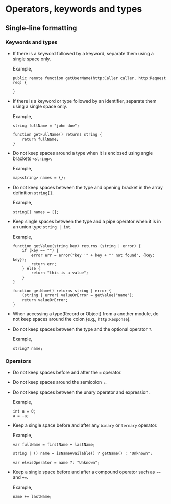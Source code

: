 # Operators, keywords and types

## Single-line formatting
### Keywords and types
* If there is a keyword followed by a keyword, separate them using a single space only.
  
  Example,
  ```ballerina
  public remote function getUserName(http:Caller caller, http:Request req) {
  
  } 
  ```
* If there is a keyword or type followed by an identifier, separate them using a single space only.
  
  Example,
  ```ballerina
  string fullName = "john doe"; 
  
  function getFullName() returns string {
      return fullName;
  }
  ```
* Do not keep spaces around a type when it is enclosed using angle brackets `<string>`. 
  
  Example,
  ```ballerina
  map<string> names = {};
  ```
* Do not keep spaces between the type and opening bracket in the array definition `string[]`.
  
  Example,
  ```ballerina
  string[] names = [];
  
  ```
* Keep single spaces between the type and a pipe operator when it is in an union type `string | int`.
  
  Example,
  ```ballerina
  function getValue(string key) returns (string | error) {
      if (key == "") {
          error err = error("key '" + key + "' not found", {key: key});
          return err;
      } else {
          return "this is a value";
      }
  }
  
  function getName() returns string | error {
      (string | error) valueOrError = getValue("name");
      return valueOrError;
  }
  
  ```
* When accessing a type(Record or Object) from a another module, do not keep spaces around the colon (e.g., `http:Response`).
* Do not keep spaces between the type and the optional operator `?`.
  
  Example,
  ```ballerina
  string? name;
  ```
### Operators
* Do not keep spaces before and after the `=` operator.
* Do not keep spaces around the semicolon `;`.
* Do not keep spaces between the unary operator and expression.

  Example,
  ```ballerina
  int a = 0;
  a = -a;
  ``` 

* Keep a single space before and after any `binary` or `ternary` operator.

  Example,
  ```ballerina
  var fullName = firstName + lastName;
  
  string | () name = isNameAvailable() ? getName() : "Unknown";
  
  var elvisOperator = name ?: "Unknown";
  ```
* Keep a single space before and after a compound operator such as `-=` and `+=`.

  Example,
  ```ballerina
  name += lastName;
  ```
  